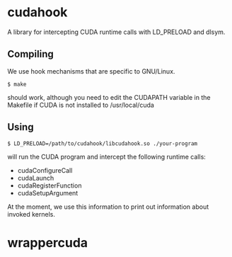 cudahook
========

A library for intercepting CUDA runtime calls with LD_PRELOAD and dlsym.

Compiling
---------

We use hook mechanisms that are specific to GNU/Linux.

    $ make

should work, although you need to edit the CUDAPATH variable in the Makefile if CUDA is not installed to /usr/local/cuda

Using
-----

    $ LD_PRELOAD=/path/to/cudahook/libcudahook.so ./your-program
   
will run the CUDA program and intercept the following runtime calls:

   * cudaConfigureCall
   * cudaLaunch
   * cudaRegisterFunction
   * cudaSetupArgument

At the moment, we use this information to print out information about invoked kernels.
# wrappercuda
